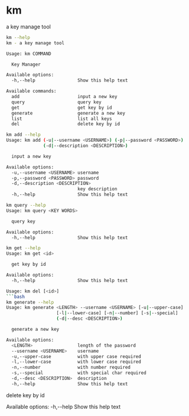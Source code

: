 # km
a key manage tool

```bash
km --help
km - a key manage tool

Usage: km COMMAND

  Key Manager

Available options:
  -h,--help                Show this help text

Available commands:
  add                      input a new key
  query                    query key
  get                      get key by id
  generate                 generate a new key
  list                     list all keys
  del                      delete key by id
```

```bash
km add --help
Usage: km add (-u|--username <USERNAME>) (-p|--password <PASSWORD>)
              (-d|--description <DESCRIPTION>)

  input a new key

Available options:
  -u,--username <USERNAME> username
  -p,--password <PASSWORD> password
  -d,--description <DESCRIPTION>
                           key description
  -h,--help                Show this help text
```

```bash
km query --help
Usage: km query <KEY WORDS>

  query key

Available options:
  -h,--help                Show this help text
```
```bash
km get --help
Usage: km get <id>

  get key by id

Available options:
  -h,--help                Show this help text
```

```bash
Usage: km del [<id>]
```bash
km generate --help
Usage: km generate <LENGTH> --username <USERNAME> [-u|--upper-case]
                   [-l|--lower-case] [-n|--number] [-s|--special]
                   (-d|--desc <DESCRIPTION>)

  generate a new key

Available options:
  <LENGTH>                 length of the password
  --username <USERNAME>    username
  -u,--upper-case          with upper case required
  -l,--lower-case          with lower case required
  -n,--number              with number required
  -s,--special             with special char required
  -d,--desc <DESCRIPTION>  description
  -h,--help                Show this help text
```

  delete key by id

Available options:
  -h,--help                Show this help text
```
